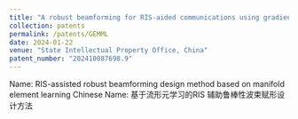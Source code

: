 ```yaml
---
title: "A robust beamforming for RIS-aided communications using gradient-based manifold meta learning"
collection: patents
permalink: /patents/GEMML
date: 2024-01-22
venue: "State Intellectual Property Office, China"
patent_number: "202410087698.9"
---
```

Name: RIS-assisted robust beamforming design method based on manifold element learning
Chinese Name: 基于流形元学习的RIS 辅助鲁棒性波束赋形设计方法

